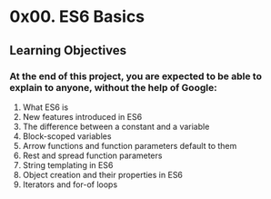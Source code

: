 # 0x00. ES6 Basics

## Learning Objectives

### At the end of this project, you are expected to be able to explain to anyone, without the help of Google:

1. What ES6 is
2. New features introduced in ES6
3. The difference between a constant and a variable
4. Block-scoped variables
5. Arrow functions and function parameters default to them
6. Rest and spread function parameters
7. String templating in ES6
8. Object creation and their properties in ES6
9. Iterators and for-of loops

